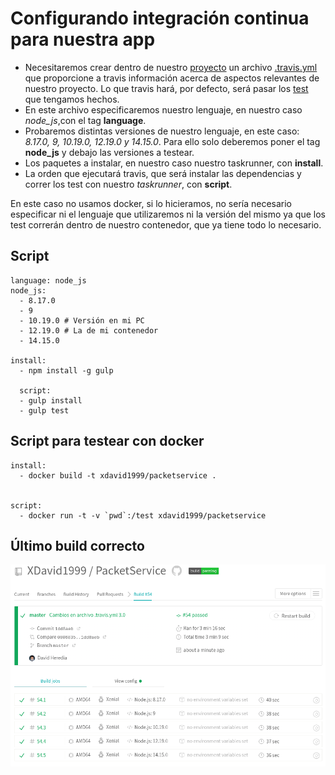 # Configurando integración continua para nuestra app

- Necesitaremos crear dentro de nuestro [proyecto](https://github.com/XDavid1999/PacketService) un archivo [.travis.yml](https://github.com/XDavid1999/PacketService/blob/master/.travis.yml) que proporcione a travis información acerca de aspectos relevantes de nuestro proyecto. Lo que travis hará, por defecto, será pasar los [test](https://github.com/XDavid1999/PacketService/blob/master/test/packetServiceTest.js) que tengamos hechos.
- En este archivo especificaremos nuestro lenguaje, en nuestro caso *node_js*,con el tag **language**.
- Probaremos distintas versiones de nuestro lenguaje, en este caso: *8.17.0, 9, 10.19.0, 12.19.0 y 14.15.0*. Para ello solo deberemos poner el tag **node_js** y debajo las versiones a testear.
- Los paquetes a instalar, en nuestro caso nuestro taskrunner, con **install**.
- La orden que ejecutará travis, que será instalar las dependencias y correr los test con nuestro *taskrunner*, con **script**.

En este caso no usamos docker, si lo hicieramos, no sería necesario especificar ni el lenguaje que utilizaremos ni la versión del mismo ya que los test correrán dentro de nuestro contenedor, que ya tiene todo lo necesario.

## Script

~~~
language: node_js
node_js:
  - 8.17.0
  - 9
  - 10.19.0 # Versión en mi PC
  - 12.19.0 # La de mi contenedor
  - 14.15.0

install:
  - npm install -g gulp

  script:
  - gulp install
  - gulp test
~~~

## Script para testear con docker

~~~
install:
  - docker build -t xdavid1999/packetservice .


script:
  - docker run -t -v `pwd`:/test xdavid1999/packetservice
~~~

## Último build correcto
![travisCorrecto](images/im1.png)